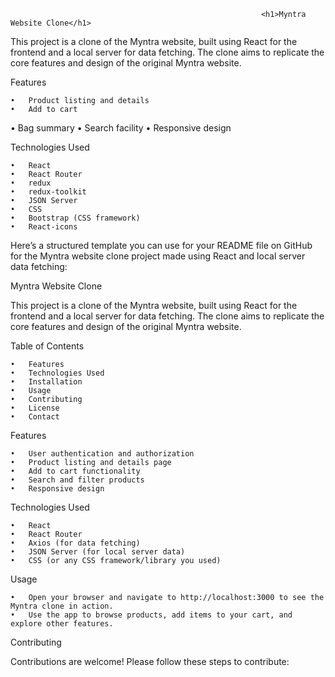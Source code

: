                                                             <h1>Myntra Website Clone</h1>

This project is a clone of the Myntra website, built using React for the frontend and a local server for data fetching. The clone aims to replicate the core features and design of the original Myntra website.

Features

	•	Product listing and details
	•	Add to cart
  • Bag summary
	•	Search facility
	•	Responsive design

Technologies Used

	•	React
	•	React Router
	•	redux
	•	redux-toolkit
	•	JSON Server
	•	CSS
	•	Bootstrap (CSS framework)
	•	React-icons

 Here’s a structured template you can use for your README file on GitHub for the Myntra website clone project made using React and local server data fetching:

Myntra Website Clone

This project is a clone of the Myntra website, built using React for the frontend and a local server for data fetching. The clone aims to replicate the core features and design of the original Myntra website.

Table of Contents

	•	Features
	•	Technologies Used
	•	Installation
	•	Usage
	•	Contributing
	•	License
	•	Contact

Features

	•	User authentication and authorization
	•	Product listing and details page
	•	Add to cart functionality
	•	Search and filter products
	•	Responsive design

Technologies Used

	•	React
	•	React Router
	•	Axios (for data fetching)
	•	JSON Server (for local server data)
	•	CSS (or any CSS framework/library you used)

 Usage

	•	Open your browser and navigate to http://localhost:3000 to see the Myntra clone in action.
	•	Use the app to browse products, add items to your cart, and explore other features.

 Contributing

Contributions are welcome! Please follow these steps to contribute:
